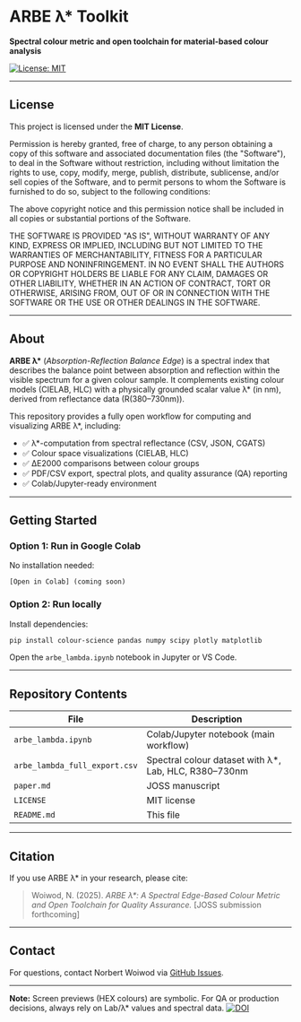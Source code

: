 # ARBE λ* Toolkit

**Spectral colour metric and open toolchain for material-based colour analysis**

[![License: MIT](https://img.shields.io/badge/License-MIT-yellow.svg)](https://opensource.org/licenses/MIT)

---

## License

This project is licensed under the **MIT License**.

Permission is hereby granted, free of charge, to any person obtaining a copy
of this software and associated documentation files (the "Software"), to deal
in the Software without restriction, including without limitation the rights
to use, copy, modify, merge, publish, distribute, sublicense, and/or sell
copies of the Software, and to permit persons to whom the Software is
furnished to do so, subject to the following conditions:

The above copyright notice and this permission notice shall be included in all
copies or substantial portions of the Software.

THE SOFTWARE IS PROVIDED "AS IS", WITHOUT WARRANTY OF ANY KIND, EXPRESS OR
IMPLIED, INCLUDING BUT NOT LIMITED TO THE WARRANTIES OF MERCHANTABILITY,
FITNESS FOR A PARTICULAR PURPOSE AND NONINFRINGEMENT. IN NO EVENT SHALL THE
AUTHORS OR COPYRIGHT HOLDERS BE LIABLE FOR ANY CLAIM, DAMAGES OR OTHER
LIABILITY, WHETHER IN AN ACTION OF CONTRACT, TORT OR OTHERWISE, ARISING FROM,
OUT OF OR IN CONNECTION WITH THE SOFTWARE OR THE USE OR OTHER DEALINGS IN THE
SOFTWARE.

---

## About

**ARBE λ\*** (*Absorption-Reflection Balance Edge*) is a spectral index that describes the balance point between absorption and reflection within the visible spectrum for a given colour sample. It complements existing colour models (CIELAB, HLC) with a physically grounded scalar value λ\* (in nm), derived from reflectance data (R(380–730nm)).

This repository provides a fully open workflow for computing and visualizing ARBE λ\*, including:

- ✅ λ\*-computation from spectral reflectance (CSV, JSON, CGATS)
- ✅ Colour space visualizations (CIELAB, HLC)
- ✅ ΔE2000 comparisons between colour groups
- ✅ PDF/CSV export, spectral plots, and quality assurance (QA) reporting
- ✅ Colab/Jupyter-ready environment

---

## Getting Started

### Option 1: Run in Google Colab

No installation needed:

```text
[Open in Colab] (coming soon)
```

### Option 2: Run locally

Install dependencies:

```bash
pip install colour-science pandas numpy scipy plotly matplotlib
```

Open the `arbe_lambda.ipynb` notebook in Jupyter or VS Code.

---

## Repository Contents

| File                          | Description                             |
|------------------------------|-----------------------------------------|
| `arbe_lambda.ipynb`          | Colab/Jupyter notebook (main workflow)  |
| `arbe_lambda_full_export.csv`| Spectral colour dataset with λ\*, Lab, HLC, R380–730nm |
| `paper.md`                   | JOSS manuscript                         |
| `LICENSE`                    | MIT license                             |
| `README.md`                  | This file                               |

---

## Citation

If you use ARBE λ\* in your research, please cite:

> Woiwod, N. (2025). *ARBE λ\*: A Spectral Edge-Based Colour Metric and Open Toolchain for Quality Assurance.* [JOSS submission forthcoming]

---

## Contact

For questions, contact Norbert Woiwod via [GitHub Issues](https://github.com/HelabHLC/arbe-lambda/issues).

---

**Note:** Screen previews (HEX colours) are symbolic. For QA or production decisions, always rely on Lab/λ\* values and spectral data.
[![DOI](https://zenodo.org/badge/DOI/10.5281/zenodo.8475.svg)](https://doi.org/10.5281/zenodo.8475)

